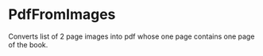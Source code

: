 # PdfFromImages
Converts list of 2 page images into pdf whose one page contains one page of the book.
